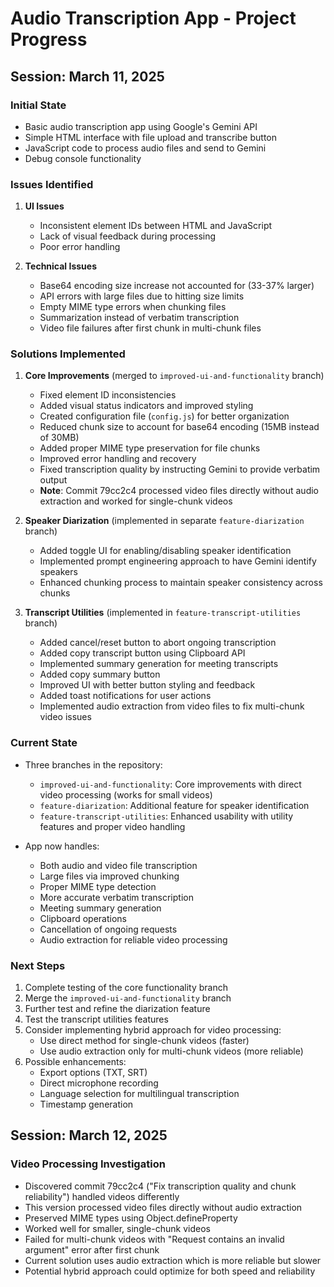 # Audio Transcription App - Project Progress

## Session: March 11, 2025

### Initial State
- Basic audio transcription app using Google's Gemini API
- Simple HTML interface with file upload and transcribe button
- JavaScript code to process audio files and send to Gemini
- Debug console functionality

### Issues Identified
1. **UI Issues**
   - Inconsistent element IDs between HTML and JavaScript
   - Lack of visual feedback during processing
   - Poor error handling

2. **Technical Issues**
   - Base64 encoding size increase not accounted for (33-37% larger)
   - API errors with large files due to hitting size limits
   - Empty MIME type errors when chunking files
   - Summarization instead of verbatim transcription
   - Video file failures after first chunk in multi-chunk files

### Solutions Implemented
1. **Core Improvements** (merged to `improved-ui-and-functionality` branch)
   - Fixed element ID inconsistencies
   - Added visual status indicators and improved styling
   - Created configuration file (`config.js`) for better organization
   - Reduced chunk size to account for base64 encoding (15MB instead of 30MB)
   - Added proper MIME type preservation for file chunks
   - Improved error handling and recovery
   - Fixed transcription quality by instructing Gemini to provide verbatim output
   - **Note**: Commit 79cc2c4 processed video files directly without audio extraction and worked for single-chunk videos

2. **Speaker Diarization** (implemented in separate `feature-diarization` branch)
   - Added toggle UI for enabling/disabling speaker identification
   - Implemented prompt engineering approach to have Gemini identify speakers
   - Enhanced chunking process to maintain speaker consistency across chunks

3. **Transcript Utilities** (implemented in `feature-transcript-utilities` branch)
   - Added cancel/reset button to abort ongoing transcription
   - Added copy transcript button using Clipboard API
   - Implemented summary generation for meeting transcripts
   - Added copy summary button
   - Improved UI with better button styling and feedback
   - Added toast notifications for user actions
   - Implemented audio extraction from video files to fix multi-chunk video issues

### Current State
- Three branches in the repository:
  - `improved-ui-and-functionality`: Core improvements with direct video processing (works for small videos)
  - `feature-diarization`: Additional feature for speaker identification
  - `feature-transcript-utilities`: Enhanced usability with utility features and proper video handling

- App now handles:
  - Both audio and video file transcription
  - Large files via improved chunking
  - Proper MIME type detection
  - More accurate verbatim transcription
  - Meeting summary generation
  - Clipboard operations
  - Cancellation of ongoing requests
  - Audio extraction for reliable video processing

### Next Steps
1. Complete testing of the core functionality branch
2. Merge the `improved-ui-and-functionality` branch
3. Further test and refine the diarization feature
4. Test the transcript utilities features
5. Consider implementing hybrid approach for video processing:
   - Use direct method for single-chunk videos (faster)
   - Use audio extraction only for multi-chunk videos (more reliable)
6. Possible enhancements:
   - Export options (TXT, SRT)
   - Direct microphone recording
   - Language selection for multilingual transcription
   - Timestamp generation

## Session: March 12, 2025

### Video Processing Investigation
- Discovered commit 79cc2c4 ("Fix transcription quality and chunk reliability") handled videos differently
- This version processed video files directly without audio extraction
- Preserved MIME types using Object.defineProperty
- Worked well for smaller, single-chunk videos
- Failed for multi-chunk videos with "Request contains an invalid argument" error after first chunk
- Current solution uses audio extraction which is more reliable but slower
- Potential hybrid approach could optimize for both speed and reliability